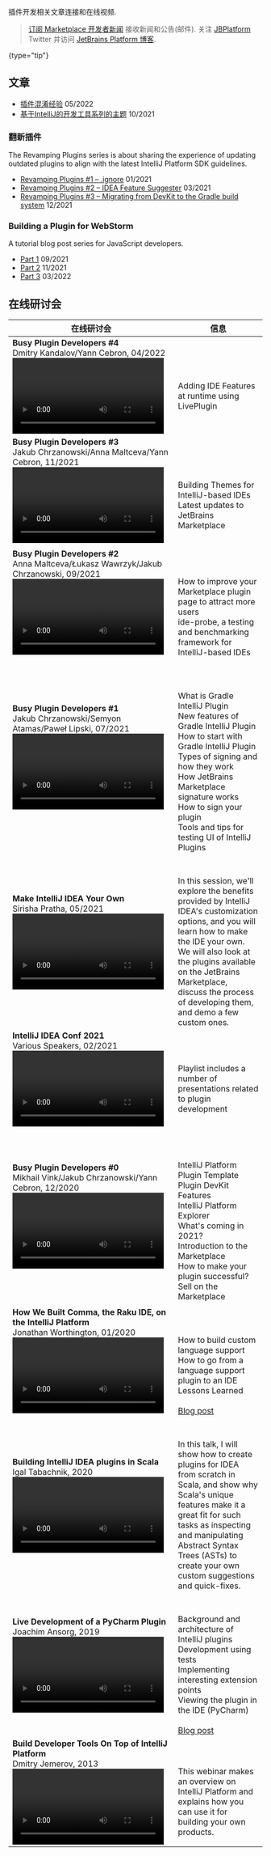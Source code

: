[//]: # (title: 学习资源)

<!-- Copyright 2000-2022 JetBrains s.r.o. and other contributors. Use of this source code is governed by the Apache 2.0 license that can be found in the LICENSE file. -->

<excerpt>插件开发相关文章连接和在线视频.</excerpt>

> [订阅 Marketplace 开发者新闻](https://jb.gg/mp-updates) 接收新闻和公告(邮件).
> 关注 [JBPlatform](https://twitter.com/JBPlatform/) Twitter 并访问 [JetBrains Platform 博客](https://blog.jetbrains.com/platform/).
>
{type="tip"}

## 文章

- [插件混淆经验](https://blog.jetbrains.com/platform/2022/05/the-plugin-obfuscation-experience/) 05/2022
- [基于IntelliJ的开发工具系列的主题](https://blog.jetbrains.com/platform/2021/10/themes-in-intellij-based-ides/) 10/2021

### 翻新插件

The Revamping Plugins series is about sharing the experience of updating outdated plugins to align with the latest IntelliJ Platform SDK guidelines.

- [Revamping Plugins #1 – .ignore](https://blog.jetbrains.com/platform/2021/01/revamping-plugins-ignore/) 01/2021
- [Revamping Plugins #2 – IDEA Feature Suggester](https://blog.jetbrains.com/platform/2021/03/revamping-plugins-2-idea-feature-suggester/) 03/2021
- [Revamping Plugins #3 – Migrating from DevKit to the Gradle build system](https://blog.jetbrains.com/platform/2021/12/migrating-from-devkit-to-the-gradle-build-system/) 12/2021

### Building a Plugin for WebStorm

A tutorial blog post series for JavaScript developers.

- [Part 1](https://blog.jetbrains.com/webstorm/2021/09/building-a-plugin-for-webstorm-part-1/) 09/2021
- [Part 2](https://blog.jetbrains.com/webstorm/2021/11/building-a-plugin-for-webstorm-part-2/) 11/2021
- [Part 3](https://blog.jetbrains.com/webstorm/2022/03/building-a-plugin-for-webstorm-part-3/) 03/2022

## 在线研讨会

| 在线研讨会                                                                                                                                                                                                      | 信息                                                                                                                                                                                                                                                                                                                           |
|--------------------------------------------------------------------------------------------------------------------------------------------------------------------------------------------------------------|------------------------------------------------------------------------------------------------------------------------------------------------------------------------------------------------------------------------------------------------------------------------------------------------------------------------------|
| **Busy Plugin Developers #4** <br/>Dmitry Kandalov/Yann Cebron, 04/2022 <video href="pgGg-IwUQYM" title="Busy plugin developers series. Episode 4" width="300"/>                                             | <br/><br/>Adding IDE Features at runtime using LivePlugin                                                                                                                                                                                                                                                                    |
| **Busy Plugin Developers #3** <br/>Jakub Chrzanowski/Anna Maltceva/Yann Cebron, 11/2021 <video href="9J0j-90dC60" title="Busy plugin developers series. Episode 3" width="300"/>                             | <br/><br/><br/>Building Themes for IntelliJ-based IDEs<br/>Latest updates to JetBrains Marketplace                                                                                                                                                                                                                           |
| **Busy Plugin Developers #2** <br/>Anna Maltceva/Łukasz Wawrzyk/Jakub Chrzanowski, 09/2021 <video href="oB1GA9JeeiY" title="Busy plugin developers series. Episode 2" width="300"/>                          | <br/><br/><br/>How to improve your Marketplace plugin page to attract more users<br/>ide-probe, a testing and benchmarking framework for IntelliJ-based IDEs                                                                                                                                                                 |
| **Busy Plugin Developers #1** <br/>Jakub Chrzanowski/Semyon Atamas/Paweł Lipski, 07/2021 <video href="vAlor5-hC0Q" title="Busy plugin developers series. Episode 1" width="300"/>                            | <br/><br/><br/>What is Gradle IntelliJ Plugin<br/>New features of Gradle IntelliJ Plugin<br/>How to start with Gradle IntelliJ Plugin<br/>Types of signing and how they work<br/>How JetBrains Marketplace signature works<br/>How to sign your plugin<br/>Tools and tips for testing UI of IntelliJ Plugins                 |
| **Make IntelliJ IDEA Your Own** <br/>Sirisha Pratha, 05/2021 <video href="cAwH_DbFrfw?t=1120" title="Make IntelliJ IDEA Your Own" width="300"/>                                                              | <br/><br/>In this session, we'll explore the benefits provided by IntelliJ IDEA's customization options, and you will learn how to make the IDE your own. We will also look at the plugins available on the JetBrains Marketplace, discuss the process of developing them, and demo a few custom ones.                       |
| **IntelliJ IDEA Conf 2021** <br/>Various Speakers, 02/2021 <video href="akrPpWAZzQk&amp;list=PLPZy-hmwOdEUdLO-AKiJJ7LuZ3p16zJ4x" title="IntelliJ IDEA Conf 2021" width="300"/>                               | <br/><br/>Playlist includes a number of presentations related to plugin development                                                                                                                                                                                                                                          |
| **Busy Plugin Developers #0** <br/>Mikhail Vink/Jakub Chrzanowski/Yann Cebron, 12/2020 <video href="-6D5-xEaYig" title="Busy plugin developers series. Episode 0" width="300" />                             | <br/><br/><br/>IntelliJ Platform Plugin Template<br/>Plugin DevKit Features<br/>IntelliJ Platform Explorer<br/>What's coming in 2021?<br/>Introduction to the Marketplace<br/>How to make your plugin successful?<br/>Sell on the Marketplace                                                                                |
| **How We Built Comma, the Raku IDE, on the IntelliJ Platform** <br/>Jonathan Worthington, 01/2020 <video href="zDP9uUMYrvs" title="How We Built Comma, the Raku IDE, on the IntelliJ Platform" width="300"/> | <br/><br/><br/>How to build custom language support<br/>How to go from a language support plugin to an IDE<br/>Lessons Learned<br/><br/>[Blog post](https://blog.jetbrains.com/platform/2020/01/webinar-recording-how-we-built-comma-the-raku-ide-on-the-intellij-platform/)                                                 |
| **Building IntelliJ IDEA plugins in Scala** <br/>Igal Tabachnik, 2020 <video href="IPO-cY_giNA" title="Building IntelliJ IDEA plugins in Scala" width="300"/>                                                | <br/><br/>In this talk, I will show how to create plugins for IDEA from scratch in Scala, and show why Scala's unique features make it a great fit for such tasks as inspecting and manipulating Abstract Syntax Trees (ASTs) to create your own custom suggestions and quick-fixes.                                         |
| **Live Development of a PyCharm Plugin** <br/>Joachim Ansorg, 2019 <video href="cR-28eaXGQI" title="Live Development of a PyCharm Plugin" width="300"/>                                                      | <br/><br/>Background and architecture of IntelliJ plugins<br/>Development using tests<br/>Implementing interesting extension points<br/>Viewing the plugin in the IDE (PyCharm)<br/><br/>[Blog post](https://blog.jetbrains.com/pycharm/2019/01/webinar-recording-live-development-of-a-pycharm-plugin-with-joachim-ansorg/) |
| **Build Developer Tools On Top of IntelliJ Platform** <br/>Dmitry Jemerov, 2013 <video href="vQDzjGzkPFc" title="Build Developer Tools On Top of IntelliJ Platform" width="300"/>                            | <br/><br/>This webinar makes an overview on IntelliJ Platform and explains how you can use it for building your own products.                                                                                                                                                                                                |
